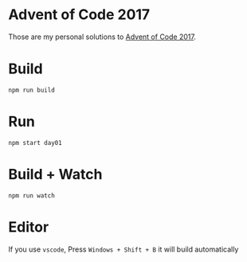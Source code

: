# Advent of Code 2017

Those are my personal solutions to [Advent of Code 2017](http://adventofcode.com/2017).

# Build

```
npm run build
```

# Run

```
npm start day01
```

# Build + Watch

```
npm run watch
```

# Editor

If you use `vscode`, Press `Windows + Shift + B` it will build automatically
